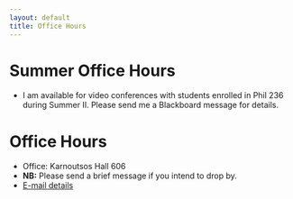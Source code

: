 ```yaml
---
layout: default
title: Office Hours
---
```

# Summer Office Hours

+ I am available for video conferences with students enrolled in Phil 236 during Summer II. Please send me a Blackboard message for details. 


#  Office Hours
+ Office: Karnoutsos Hall 606
+ **NB:** Please send a brief message if you intend to drop by.
+ [E-mail details](/Contact)
